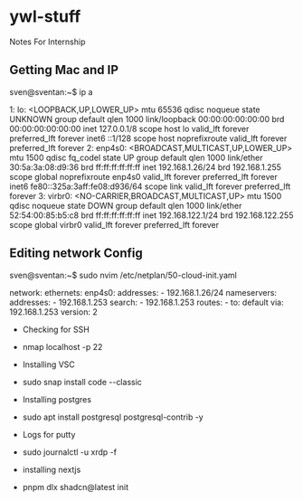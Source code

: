 # ywl-stuff
Notes For Internship

## Getting Mac and IP

sven@sventan:~$ ip a

1: lo: <LOOPBACK,UP,LOWER_UP> mtu 65536 qdisc noqueue state UNKNOWN group default qlen 1000
    link/loopback 00:00:00:00:00:00 brd 00:00:00:00:00:00
    inet 127.0.0.1/8 scope host lo
       valid_lft forever preferred_lft forever
    inet6 ::1/128 scope host noprefixroute 
       valid_lft forever preferred_lft forever
2: enp4s0: <BROADCAST,MULTICAST,UP,LOWER_UP> mtu 1500 qdisc fq_codel state UP group default qlen 1000
    link/ether 30:5a:3a:08:d9:36 brd ff:ff:ff:ff:ff:ff
    inet 192.168.1.26/24 brd 192.168.1.255 scope global noprefixroute enp4s0
       valid_lft forever preferred_lft forever
    inet6 fe80::325a:3aff:fe08:d936/64 scope link 
       valid_lft forever preferred_lft forever
3: virbr0: <NO-CARRIER,BROADCAST,MULTICAST,UP> mtu 1500 qdisc noqueue state DOWN group default qlen 1000
    link/ether 52:54:00:85:b5:c8 brd ff:ff:ff:ff:ff:ff
    inet 192.168.122.1/24 brd 192.168.122.255 scope global virbr0
       valid_lft forever preferred_lft forever

## Editing network Config

sven@sventan:~$ sudo nvim /etc/netplan/50-cloud-init.yaml

network:
  ethernets:
    enp4s0:
      addresses:
      - 192.168.1.26/24
      nameservers:
        addresses:
        - 192.168.1.253
        search:
        - 192.168.1.253
      routes:
      - to: default
        via: 192.168.1.253
  version: 2

- Checking for SSH
- nmap localhost -p 22

- Installing VSC
- sudo snap install code --classic

- Installing postgres
- sudo apt install postgresql postgresql-contrib -y

- Logs for putty
- sudo journalctl -u xrdp -f

- installing nextjs
- pnpm dlx shadcn@latest init